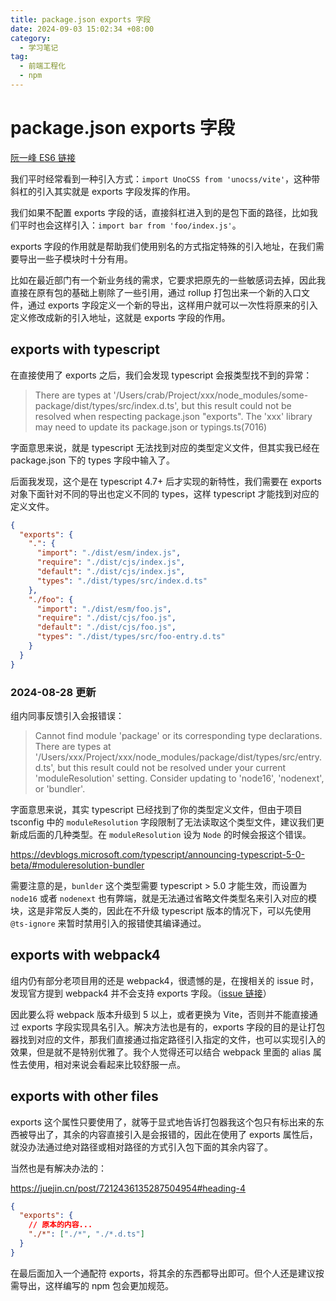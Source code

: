 ```yaml
---
title: package.json exports 字段
date: 2024-09-03 15:02:34 +08:00
category:
  - 学习笔记
tag:
  - 前端工程化
  - npm
---
```


# package.json exports 字段

[阮一峰 ES6 链接](https://es6.ruanyifeng.com/#docs/module-loader#package-json-%E7%9A%84-exports-%E5%AD%97%E6%AE%B5)

我们平时经常看到一种引入方式：`import UnoCSS from 'unocss/vite'`，这种带斜杠的引入其实就是 exports 字段发挥的作用。

我们如果不配置 exports 字段的话，直接斜杠进入到的是包下面的路径，比如我们平时也会这样引入：`import bar from 'foo/index.js'`。

exports 字段的作用就是帮助我们使用别名的方式指定特殊的引入地址，在我们需要导出一些子模块时十分有用。

比如在最近部门有一个新业务线的需求，它要求把原先的一些敏感词去掉，因此我直接在原有包的基础上剔除了一些引用，通过 rollup 打包出来一个新的入口文件，通过 exports 字段定义一个新的导出，这样用户就可以一次性将原来的引入定义修改成新的引入地址，这就是 exports 字段的作用。

## exports with typescript

在直接使用了 exports 之后，我们会发现 typescript 会报类型找不到的异常：

> There are types at '/Users/crab/Project/xxx/node_modules/some-package/dist/types/src/index.d.ts', but this result could not be resolved when respecting package.json "exports". The 'xxx' library may need to update its package.json or typings.ts(7016)

字面意思来说，就是 typescript 无法找到对应的类型定义文件，但其实我已经在 package.json 下的 types 字段中输入了。

后面我发现，这个是在 typescript 4.7+ 后才实现的新特性，我们需要在 exports 对象下面针对不同的导出也定义不同的 types，这样 typescript 才能找到对应的定义文件。

```json
{
  "exports": {
    ".": {
      "import": "./dist/esm/index.js",
      "require": "./dist/cjs/index.js",
      "default": "./dist/cjs/index.js",
      "types": "./dist/types/src/index.d.ts"
    },
    "./foo": {
      "import": "./dist/esm/foo.js",
      "require": "./dist/cjs/foo.js",
      "default": "./dist/cjs/foo.js",
      "types": "./dist/types/src/foo-entry.d.ts"
    }
  }
}
```

### 2024-08-28 更新

组内同事反馈引入会报错误：

> Cannot find module 'package' or its corresponding type declarations.
> There are types at '/Users/xxx/Project/xxx/node_modules/package/dist/types/src/entry.d.ts', but this result could not be resolved under your current 'moduleResolution' setting. Consider updating to 'node16', 'nodenext', or 'bundler'.

字面意思来说，其实 typescript 已经找到了你的类型定义文件，但由于项目 tsconfig 中的 `moduleResolution` 字段限制了无法读取这个类型文件，建议我们更新成后面的几种类型。在 `moduleResolution` 设为 `Node` 的时候会报这个错误。

https://devblogs.microsoft.com/typescript/announcing-typescript-5-0-beta/#moduleresolution-bundler

需要注意的是，`bunlder` 这个类型需要 typescript > 5.0 才能生效，而设置为 `node16` 或者 `nodenext` 也有弊端，就是无法通过省略文件类型名来引入对应的模块，这是非常反人类的，因此在不升级 typescript 版本的情况下，可以先使用 `@ts-ignore` 来暂时禁用引入的报错使其编译通过。

## exports with webpack4

组内仍有部分老项目用的还是 webpack4，很遗憾的是，在搜相关的 issue 时，发现官方提到 webpack4 并不会支持 exports 字段。（[issue 链接](https://github.com/webpack/webpack/issues/9509)）

因此要么将 webpack 版本升级到 5 以上，或者更换为 Vite，否则并不能直接通过 exports 字段实现具名引入。解决方法也是有的，exports 字段的目的是让打包器找到对应的文件，那我们直接通过指定路径引入指定的文件，也可以实现引入的效果，但是就不是特别优雅了。我个人觉得还可以结合 webpack 里面的 alias 属性去使用，相对来说会看起来比较舒服一点。

## exports with other files

exports 这个属性只要使用了，就等于显式地告诉打包器我这个包只有标出来的东西被导出了，其余的内容直接引入是会报错的，因此在使用了 exports 属性后，就没办法通过绝对路径或相对路径的方式引入包下面的其余内容了。

当然也是有解决办法的：

https://juejin.cn/post/7212436135287504954#heading-4

```json
{
  "exports": {
    // 原本的内容...
    "./*": ["./*", "./*.d.ts"]
  }
}
```

在最后面加入一个通配符 exports，将其余的东西都导出即可。但个人还是建议按需导出，这样编写的 npm 包会更加规范。
